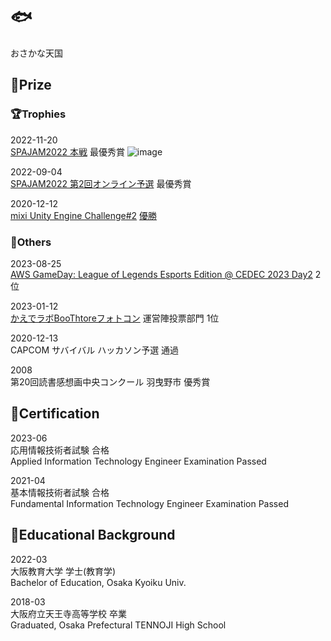 # 🐟
おさかな天国

## 💎Prize
### 🏆Trophies
2022-11-20<br>
[SPAJAM2022 本戦](https://www.spajam.jp/result/) 最優秀賞
![image](https://user-images.githubusercontent.com/39555991/203453583-a078e862-3748-4fb3-bf65-8a9f1562f24a.png)

2022-09-04<br>
[SPAJAM2022 第2回オンライン予選](https://www.spajam.jp/result/) 最優秀賞

2020-12-12<br>
[mixi Unity Engine Challenge#2](https://mixi-recruit.snar.jp/jobboard/detail.aspx?id=0ESKsZ2ADf8sKkiqWCwzoA) [優勝](https://twitter.com/yukad2_/status/1337703250934448128?s=20&t=MdA1dG3J2ZE5Y2SzpNq2IQ)

### 🥈Others
2023-08-25<br>
[AWS GameDay: League of Legends Esports Edition @ CEDEC 2023 Day2](https://pages.awscloud.com/cedec-gameday-reg.html) 2位

2023-01-12<br>
[かえでラボBooThtoreフォトコン](https://twitter.com/BooThtore/status/1613395523620438017?s=20&t=MdA1dG3J2ZE5Y2SzpNq2IQ) 運営陣投票部門 1位

2020-12-13<br>
CAPCOM サバイバル ハッカソン予選 通過

2008<br>
第20回読書感想画中央コンクール 羽曳野市 優秀賞

## 📜Certification
2023-06<br>
応用情報技術者試験 合格<br>
Applied Information Technology Engineer Examination Passed

2021-04<br>
基本情報技術者試験 合格<br>
Fundamental Information Technology Engineer Examination Passed

## 🏫Educational Background 
2022-03<br>
大阪教育大学 学士(教育学)<br>
Bachelor of Education, Osaka Kyoiku Univ.

2018-03<br>
大阪府立天王寺高等学校 卒業<br>
Graduated, Osaka Prefectural TENNOJI High School
